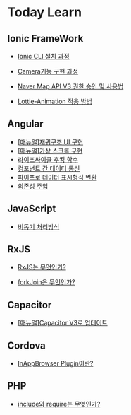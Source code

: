 # Today Learn



## Ionic FrameWork

- [Ionic CLI 설치 과정](https://github.com/sejong77/Today-Learn/blob/Master/Ionic%20FrameWork/Ionic%20CLI%20%EC%84%A4%EC%B9%98%20%EB%B0%8F%20%EC%8B%A4%ED%96%89%20%EB%A7%A4%EB%89%B4%EC%96%BC.md)



- [Camera기능 구현 과정](https://github.com/sejong77/Today-Learn/blob/Master/Ionic%20FrameWork/ionic%2C%20angular%EB%A5%BC%20%ED%99%9C%EC%9A%A9%ED%95%9C%20Camera%20%EB%A7%8C%EB%93%A4%EA%B8%B0(%EA%B5%AC%ED%98%84%EC%88%9C%EC%84%9C).md) 



- [Naver Map API V3 권한 승인 및 사용법](https://github.com/sejong77/Today-Learn/blob/Master/Ionic%20FrameWork/%EB%A7%A4%EC%9E%A5%EC%B0%BE%EA%B8%B0%2C%20%EB%A7%A4%EC%9E%A5%20%EC%83%81%EC%84%B8%EB%B3%B4%EA%B8%B0%20%EB%A7%A4%EB%89%B4%EC%96%BC%20.md)



- [Lottie-Animation 적용 방법](https://github.com/sejong77/Today-Learn/blob/Master/Ionic%20FrameWork/Lottie-Animation%20%EA%B5%AC%ED%98%84%20%EB%A7%A4%EB%89%B4%EC%96%BC.md)



## Angular

- [[매뉴얼]재귀구조 UI 구현](https://github.com/sejong77/Today-Learn/blob/Master/Angular/%EC%9E%AC%EA%B7%80%EA%B5%AC%EC%A1%B0%20UI%20%EA%B5%AC%ED%98%84.md)
- [[매뉴얼]가상 스크롤 구현](https://github.com/sejong77/Today-Learn/blob/Master/Angular/Virtual-Scroll%20%EA%B5%AC%ED%98%84%20%EB%A7%A4%EB%89%B4%EC%96%BC.md)
- [라이프싸이클 후킹 함수](https://github.com/sejong77/Today-Learn/blob/Master/Angular/%EB%9D%BC%EC%9D%B4%ED%94%84%EC%82%AC%EC%9D%B4%ED%81%B4%ED%95%A8%EC%88%98.md)
- [컴포넌트 간 데이터 통신](https://github.com/sejong77/Today-Learn/blob/Master/Angular/Component%20%EB%8D%B0%EC%9D%B4%ED%84%B0%20%ED%86%B5%EC%8B%A0.md)
- [파이프로 데이터 표시형식 변환](https://github.com/sejong77/Today-Learn/blob/Master/Angular/%ED%8C%8C%EC%9D%B4%ED%94%84%EB%A1%9C%20%EB%8D%B0%EC%9D%B4%ED%84%B0%20%ED%91%9C%EC%8B%9C%ED%98%95%EC%8B%9D%20%EB%B3%80%ED%99%98.md)
- [의존성 주입](https://github.com/sejong77/Today-Learn/blob/Master/Angular/%EC%9D%98%EC%A1%B4%EC%84%B1%20%EC%A3%BC%EC%9E%85.md)

## JavaScript

- [비동기 처리방식](https://github.com/sejong77/Today-Learn/blob/Master/JavaScript/%EB%B9%84%EB%8F%99%EA%B8%B0%20%EC%B2%98%EB%A6%AC%EB%B0%A9%EC%8B%9D.md)



## RxJS

- [RxJS는 무엇인가?](https://github.com/sejong77/Today-Learn/blob/Master/JavaScript/%EB%9D%BC%EC%9D%B4%EB%B8%8C%EB%9F%AC%EB%A6%AC/RxJs/RxJS%EB%8A%94%20%EB%AC%B4%EC%97%87%EC%9D%B8%EA%B0%80%3F.md)

- [forkJoin은 무엇인가?](https://github.com/sejong77/Today-Learn/blob/Master/JavaScript/%EB%9D%BC%EC%9D%B4%EB%B8%8C%EB%9F%AC%EB%A6%AC/RxJs/forkJoin%EC%9D%80%20%EB%AC%B4%EC%97%87%EC%9D%B8%EA%B0%80%3F.md)



## Capacitor

- [[매뉴얼]Capacitor V3로 업데이트](https://github.com/sejong77/Today-Learn/blob/Master/Capacitor/Capacitor%20V3%20%EC%97%85%EB%8D%B0%EC%9D%B4%ED%8A%B8.md)



## Cordova

- [InAppBrowser Plugin이란?](https://github.com/sejong77/Today-Learn/blob/Master/Cordova/InAppBrowser%20Plugin%EC%9D%B4%EB%9E%80%3F.md)



## PHP

- [include와 require는 무엇인가?](https://github.com/sejong77/Today-Learn/blob/Master/PHP/include%EC%99%80%20require.md)

